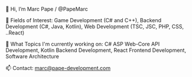 
👋 Hi, I’m Marc Pape / @PapeMarc

👀 Fields of Interest: 
    Game Development (C# and C++), 
    Backend Development (C#, Java, Kotlin), 
    Web Development (TSC, JSC, PHP, CSS, ..React) 
    
🌱 What Topics I'm currently working on: 
    C# ASP Web-Core API Development,
    Kotlin Backend Development,
    React Frontend Development,
    Software Architecture
    
📫 Contact: marc@pape-development.com
